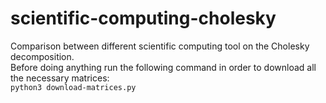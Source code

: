 # scientific-computing-cholesky

Comparison between different scientific computing tool on the Cholesky decomposition.  
Before doing anything run the following command in order to download all the necessary matrices:  
`python3 download-matrices.py`
